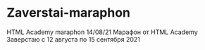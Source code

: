 # Zaverstai-maraphon
HTML Academy maraphon 14/08/21
Марафон от HTML Academy Заверстаю c 12 августа по 15 сентября 2021
